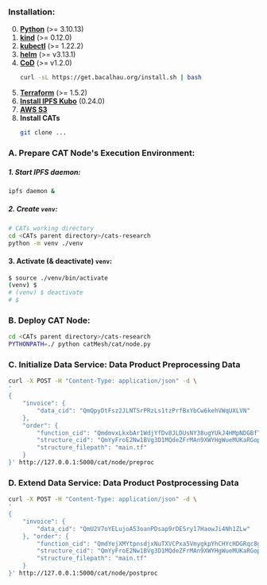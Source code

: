 ### Installation:
0. **[Python](https://www.python.org/downloads/)** (>= 3.10.13)
1. **[kind](https://kind.sigs.k8s.io/docs/user/quick-start/#installing-from-release-binaries)** (>= 0.12.0)
2. **[kubectl](https://kubernetes.io/docs/tasks/tools/install-kubectl-linux/)** (>= 1.22.2)
3. **[helm](https://helm.sh/docs/intro/install/)** (>= v3.13.1)
4. **[CoD](https://docs.bacalhau.org/getting-started/installation/)** (>= v1.2.0)
   ```bash
   curl -sL https://get.bacalhau.org/install.sh | bash
   ```
5. **[Terraform](https://developer.hashicorp.com/terraform/tutorials/aws-get-started/install-cli)** (>= 1.5.2)
6. **[Install IPFS Kubo](https://docs.ipfs.tech/install/command-line/#system-requirements)** (0.24.0)
7. **[AWS S3]()**
8. **Install CATs**
    ```bash
    git clone ...
    ```
### A. Prepare CAT Node's Execution Environment:
##### 1. Start IPFS daemon:
```bash
ipfs daemon &
```
##### 2. Create `venv`:
```bash
# CATs working directory
cd <CATs parent directory>/cats-research
python -m venv ./venv
```
#### 3. Activate (& deactivate) `venv`:
```bash
$ source ./venv/bin/activate
(venv) $
# (venv) $ deactivate
# $
```

### B. Deploy CAT Node:
```bash
cd <CATs parent directory>/cats-research
PYTHONPATH=./ python catMesh/cat/node.py
```

### C. Initialize Data Service: Data Product Preprocessing Data
```bash
curl -X POST -H "Content-Type: application/json" -d \
'
{
    "invoice": {
        "data_cid": "QmQpyDtFsz2JLNTSrPRzLs1tzPrfBxYbCw6kehVWqUXLVN"
    },
    "order": {
        "function_cid": "QmdmvxLkxbAr1WdjYfDv8JLDUsNY38ugYUkJ4HMpNDGBfT",
        "structure_cid": "QmYyFroE2Nw1BVg3D1MQdeZFrMAn9XWYHgWueMUKaRGops",
        "structure_filepath": "main.tf"
    }
}' http://127.0.0.1:5000/cat/node/preproc
```

### D. Extend Data Service: Data Product Postprocessing Data
```bash
curl -X POST -H "Content-Type: application/json" -d \
'
{
    "invoice": {
        "data_cid": "QmU2V7oYELujoA53oanPDsap9rDESry17HaowJi4Nh1ZLw"
    }, "order": {
        "function_cid": "QmdYejXMYtpnsdjxNuTXVCPxa5VmygkpYhCHYcHDGRqc8g",
        "structure_cid": "QmYyFroE2Nw1BVg3D1MQdeZFrMAn9XWYHgWueMUKaRGops",
        "structure_filepath": "main.tf"
    }
}' http://127.0.0.1:5000/cat/node/postproc
```